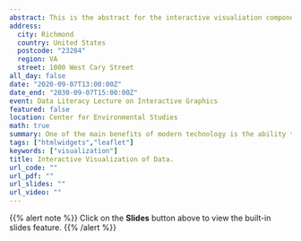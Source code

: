```yaml
---
abstract: This is the abstract for the interactive visualiation components.
address:
  city: Richmond
  country: United States
  postcode: "23284"
  region: VA
  street: 1000 West Cary Street
all_day: false
date: "2020-09-07T13:00:00Z"
date_end: "2030-09-07T15:00:00Z"
event: Data Literacy Lecture on Interactive Graphics
featured: false
location: Center for Environmental Studies
math: true
summary: One of the main benefits of modern technology is the ability to look at our data in new and interesting ways.  This topic focuses on developing interactive graphical displays by leveraging the dynamic nature of markdown, html, and javascript.
tags: ["htmlwidgets","leaflet"]
keywords: ["visualization"]
title: Interactive Visualization of Data.
url_code: ""
url_pdf: ""
url_slides: ""
url_video: ""
---
```


{{% alert note %}}
Click on the **Slides** button above to view the built-in slides feature.
{{% /alert %}}

